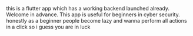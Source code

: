 this is a flutter app which has a working backend launched already. Welcome in advance. This app is useful for beginners in cyber security. 
honestly as a beginner people become lazy and wanna perform all actions in a click
so i guess you are in luck 
